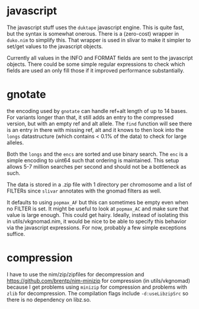# javascript

The javascript stuff uses the `duktape` javascript engine. This is quite fast, but the
syntax is somewhat onerous. There is a (zero-cost) wrapper in `duko.nim` to simplify this.
That wrapper is used in slivar to make it simpler to set/get values to the javascript objects.

Currently all values in the INFO and FORMAT fields are sent to the javascript objects. There
could be some simple regular expressions to check which fields are used an only fill those
if it improved performance substantially.

# gnotate

the encoding used by `gnotate` can handle ref+alt length of up to 14 bases. For variants
longer than that, it still adds an entry to the compressed version, but with an empty ref
and alt allele. The `find` function will see there is an entry in there with missing ref, alt
and it knows to then look into the `longs` datastructure (which contains < 0.1% of the data)
to check for large alleles.

Both the `longs` and the `encs` are sorted and use binary search. The `enc` is a simple
encoding to uint64 such that ordering is maintained. This setup allows 5-7 million searches
per second and should not be a bottleneck as such.

The data is stored in a .zip file with 1 directory per chromosome and a list of FILTERs since
`slivar` annotates with the gnomad filters as well.

It defaults to using `popmax_AF` but this can sometimes be empty even when no FILTER is set.
It might be useful to look at `popmax_AC` and make sure that value is large enough. This could
get hairy. Ideally, instead of isolating this in utils/vkgnomad.nim, it would be nice to be
able to specify this behavior via the javascript expressions. For now, probably a few simple
exceptions suffice.

# compression

I have to use the nim/zip/zipfiles for decompression and https://github.com/brentp/nim-minizip for
compression (in utils/vkgnomad) because I get problems using `minizip` for compression and problems
with `zlib` for decompression. The compilation flags include `-d:useLibzipSrc` so there is no
dependency on libz.so.
